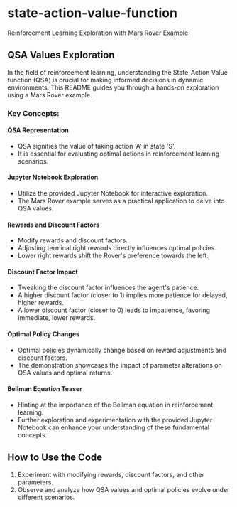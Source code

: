 # state-action-value-function
Reinforcement Learning Exploration with Mars Rover Example

## QSA Values Exploration

In the field of reinforcement learning, understanding the State-Action Value function (QSA) is crucial for making informed decisions in dynamic environments. This README guides you through a hands-on exploration using a Mars Rover example.

### Key Concepts:

#### QSA Representation

- QSA signifies the value of taking action 'A' in state 'S'.
- It is essential for evaluating optimal actions in reinforcement learning scenarios.

#### Jupyter Notebook Exploration

- Utilize the provided Jupyter Notebook for interactive exploration.
- The Mars Rover example serves as a practical application to delve into QSA values.

#### Rewards and Discount Factors

- Modify rewards and discount factors.
- Adjusting terminal right rewards directly influences optimal policies.
- Lower right rewards shift the Rover's preference towards the left.

#### Discount Factor Impact

- Tweaking the discount factor influences the agent's patience.
- A higher discount factor (closer to 1) implies more patience for delayed, higher rewards.
- A lower discount factor (closer to 0) leads to impatience, favoring immediate, lower rewards.

#### Optimal Policy Changes

- Optimal policies dynamically change based on reward adjustments and discount factors.
- The demonstration showcases the impact of parameter alterations on QSA values and optimal returns.

#### Bellman Equation Teaser

- Hinting at the importance of the Bellman equation in reinforcement learning.
- Further exploration and experimentation with the provided Jupyter Notebook can enhance your understanding of these fundamental concepts.

## How to Use the Code

1. Experiment with modifying rewards, discount factors, and other parameters.
2. Observe and analyze how QSA values and optimal policies evolve under different scenarios.
